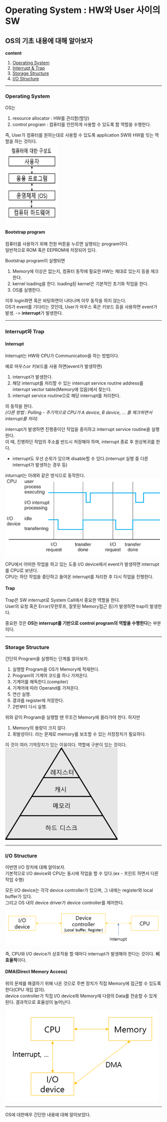 Operating System : HW와 User 사이의 SW
==================
OS의 기초 내용에 대해 알아보자
-----
**content**
1. [Operating System](#Operating-System)
2. [Interrupt & Trap](#Interrupt와-Trap)
3. [Storage Structure](#Storage-Structure)
4. [I/O Structure](#IO-Structure)
***
### Operating System
OS는 
1. resource allocator : HW를 관리함(할당)
2. control program : 컴퓨터를 안전하게 사용할 수 있도록 함
역할을 수행한다.  

즉, User가 컴퓨터를 원하는대로 사용할 수 있도록 application SW와 HW를 잇는 역할을 하는 것이다.  
<img src="/assets/images/OS_ComputerDiagram.PNG" width="170" height="250">  
#### Bootstrap program
컴퓨터를 사용하기 위해 전원 버튼을 누르면 실행되는 program이다.   
일반적으로 ROM 혹은 EEPROM에 저장되어 있다.  

Bootstrap program이 실행되면
1. Memory에 이상은 없는지, 컴퓨터 동작에 필요한 HW는 제대로 있는지 등을 체크한다.  
2. kernel loading을 한다. loading된 kernel은 기본적인 초기화 작업을 한다.
3. OS를 실행한다. 

이후 login화면 혹은 바탕화면이 나타나며 아무 동작을 하지 않는다.  
OS가 event를 기다리는 것인데, User가 마우스 혹은 키보드 등을 사용하면 event가 발생. -> **interrupt**가 발생한다.
***
### Interrupt와 Trap
#### Interrupt
Interrupt는 HW와 CPU가 Communication을 하는 방법이다.    

예로 마우스or 키보드를 사용 하면(event가 발생하면)
1. interrupt가 발생한다.
2. 해당 interrupt를 처리할 수 있는 interrupt service routine address를 interrupt vector table(Memory에 있음)에서 찾는다.
3. interrupt service routine으로 해당 interrupt를 처리한다.  

의 동작을 한다.  
*(다른 방법 : Polling - 주기적으로 CPU가 A device, B device, ... 를 체크하면서 interrupt를 처리)*  

interrupt가 발생하면 진행중이던 작업을 중지하고 interrupt service routine을 실행한다.    
이 때, 진행하던 작업의 주소를 반드시 저장해야 하며, interrupt 종료 후 원상복귀를 한다.  

* interrupt도 우선 순위가 있으며 disable할 수 있다.(interrupt 실행 중 다른 interrupt가 발생하는 경우 등)  


inturrupt는 아래와 같은 방식으로 동작한다.  
<img src="/assets/images/OS_interruptTimeline.PNG">  

CPU에서 어떠한 작업을 하고 있는 도중 I/O device에서 event가 발생하면 interrupt를 CPU로 보낸다.   
CPU는 하던 작업을 중단하고 들어온 interrupt를 처리한 후 다시 작업을 진행한다.  

#### Trap
Trap은 SW interrupt로 System Call에서 중요한 역할을 한다.    
User의 요청 혹은 Error(무한루프, 잘못된 Memory접근 등)가 발생하면 trap이 발생한다. 


중요한 것은 **OS는 interrupt를 기반으로 control program의 역할을 수행한다**는 부분이다.  
***
### Storage Structure 
간단히 Program을 실행하는 단계를 알아보자.  
1. 실행할 Program을 OS가 Memory에 적재한다.
2. Program의 기계어 코드를 하나 가져온다.
3. 기계어를 해독한다.(compiler)
4. 기계어에 따라 Operand를 가져온다.
5. 연산 실행.
6. 결과를 register에 저장한다.
7. 2번부터 다시 실행.

위와 같이 Program을 실행할 땐 무조건 Memory에 올라가야 한다. 하지만  
1. Memory의 용량이 크지 않다.
2. 휘발성이다.
라는 문제로 memory를 보조할 수 있는 저장장치가 필요하다.  

이 것이 여러 기억장치가 있는 이유이다. 역할에 구분이 있는 것이다.  
<img src="/assets/images/OS_StoragePyramid.PNG">  

***
### I/O Structure  
이번엔 I/O 장치에 대해 알아보자.  
기본적으로 I/O device와 CPU는 동시에 작업을 할 수 있다.(ex - 프린트 하면서 다른 작업 수행)

모든 I/O device는 각각 device controller가 있으며, 그 내에는 register와 local buffer가 있다.  
그리고 OS 내의 device driver가 device controller를 제어한다.  

<img src="/assets/images/OS_IOstructure.PNG">  

즉, CPU와 I/O device가 상호작용 할 때마다 interrupt가 발생해야 한다는 것이다. **비효율적**이다.   

#### DMA(Direct Memory Access)  
위의 문제를 해결하기 위해 나온 것으로 주변 장치가 직접 Memory에 접근할 수 있도록 한다(CPU 개입 없이).  
device controller가 직접 I/O device와 Memory에 다량의 Data를 전송할 수 있게 된다. 결과적으로 효율성이 늘어난다.  

<img src="/assets/images/OS_DMA.PNG">  

***
OS에 대한매우 간단한 내용에 대해 알아보았다. 
